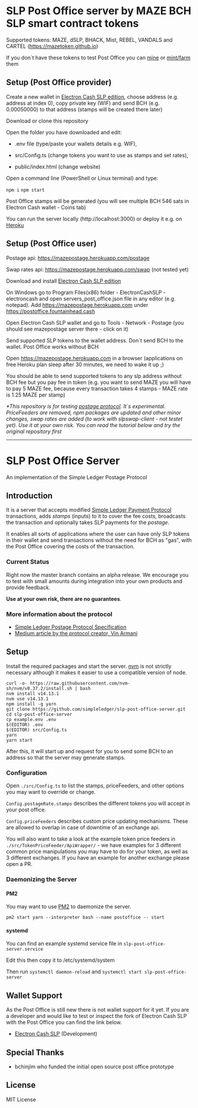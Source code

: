 # SLP Post Office server by MAZE BCH SLP smart contract tokens

Supported tokens: MAZE, dSLP, BHACK, Mist, REBEL, VANDALS and CARTEL (https://mazetoken.github.io)

If you don`t have these tokens to test Post Office you can [mine](https://github.com/mazetoken/mminer) or [mint/farm](https://github.com/mazetoken/slp-smart-contract-tokens) them


## Setup (Post Office provider)

Create a new wallet in [Electron Cash SLP edition](https://github.com/simpleledger/Electron-Cash-SLP/releases/download/3.6.7-dev6/Electron-Cash-SLP-3.6.7-dev6-setup.exe), choose address (e.g. address at index 0), copy private key (WIF) and send BCH (e.g. 0.00050000) to that address (stamps will be created there later)

Download or clone this repository

Open the folder you have downloaded and edit:

- .env file (type/paste your wallets details e.g. WIF),

- src/Config.ts (change tokens you want to use as stamps and set rates),

- public/index.html (change website)

Open a command line (PowerShell or Linux terminal) and type:

`npm i`
`npm start`

Post Office stamps will be generated (you will see multiple BCH 546 sats in Electron Cash wallet - Coins tab)

You can run the server locally (http://localhost:3000) or deploy it e.g. on [Heroku](https://heroku.com)


## Setup (Post Office user)

Postage api: https://mazepostage.herokuapp.com/postage

Swap rates api: https://mazepostage.herokuapp.com/swap (not tested yet)

Download and install [Electron Cash SLP edition](https://github.com/simpleledger/Electron-Cash-SLP/releases/download/3.6.7-dev6/Electron-Cash-SLP-3.6.7-dev6-setup.exe)

On Windows go to Program Files(x86) folder - ElectronCashSLP - electroncash and open servers_post_office.json file in any editor (e.g. notepad). Add https://mazepostage.herokuapp.com under https://postoffice.fountainhead.cash

Open Electron Cash SLP wallet and go to Tools - Network - Postage (you should see mazepostage server there - click on it)

Send supported SLP tokens to the wallet address. Don`t send BCH to the wallet. Post Office works without BCH

Open https://mazepostage.herokuapp.com in a browser (applications on free Heroku plan sleep after 30 minutes, we need to wake it up ;)

You should be able to send supported tokens to any slp address without BCH fee but you pay fee in token (e.g. you want to send MAZE you will have to pay 5 MAZE fee, because every transaction takes 4 stamps - MAZE rate is 1.25 MAZE per stamp)

_*This repository is for testing [postage protocol](https://slp.dev/specs/slp-postage-protocol/). It`s experimental. PriceFeeders are removed, npm packages are updated and other minor changes, swap rates are added (to work with slpswap-client - not testet yet). Use it at your own risk. You can read the tutorial below and try the original repository first_

------------------------

# SLP Post Office Server

An implementation of the Simple Ledger Postage Protocol

## Introduction

It is a server that accepts modified [Simple Ledger Payment Protocol](https://github.com/simpleledger/slp-specifications/blob/master/slp-payment-protocol.md) transactions, adds _stamps_ (inputs) to it to cover the
fee costs, broadcasts the transaction and optionally takes SLP payments for the _postage_.

It enables all sorts of applications where the user can have only SLP tokens in their wallet and send transactions without the need for BCH as "gas", with the Post Office covering the costs of the transaction.

### Current Status

Right now the master branch contains an alpha release. We encourage you to test with small amounts during integration into your own products and provide feedback.

**Use at your own risk, there are no guarantees**.

### More information about the protocol

- [Simple Ledger Postage Protocol Specification](https://slp.dev/specs/slp-postage-protocol/)
- [Medium article by the protocol creator, Vin Armani](https://medium.com/@vinarmani/simple-ledger-postage-protocol-enabling-a-true-slp-token-ecosystem-on-bitcoin-cash-f960a58c16c4)


## Setup

Install the required packages and start the server. [nvm](https://github.com/nvm-sh/nvm) is not strictly necessary although it makes it easier to use a compatible version of node.

```
curl -o- https://raw.githubusercontent.com/nvm-sh/nvm/v0.37.2/install.sh | bash
nvm install v14.13.1
nvm use v14.13.1
npm install -g yarn
git clone https://github.com/simpleledger/slp-post-office-server.git
cd slp-post-office-server
cp example.env .env
$(EDITOR) .env
$(EDITOR) src/Config.ts
yarn
yarn start
```

After this, it will start up and request for you to send some BCH to an address so that the server may generate stamps.

### Configuration

Open `./src/Config.ts` to list the stamps, priceFeeders, and other options you may want to override or change.

`Config.postageRate.stamps` describes the different tokens you will accept in your post office.

`Config.priceFeeders` describes custom price updating mechanisms. These are allowed to overlap in case of downtime of an exchange api.

You will also want to take a look at the example token price feeders in `./src/TokenPriceFeeder/ApiWrapper/` - we have examples for 3 different common price manipulations you may have to do for your token, as well as 3 different exchanges. If you have an example for another exchange please open a PR.


### Daemonizing the Server

#### PM2

You may want to use [PM2](https://pm2.keymetrics.io/) to daemonize the server.

```
pm2 start yarn --interpreter bash --name postoffice -- start
```

#### systemd

You can find an example systemd service file in `slp-post-office-server.service`

Edit this then copy it to /etc/systemd/system

Then run `systemctl daemon-reload` and `systemctl start slp-post-office-server`

## Wallet Support

As the Post Office is still new there is not wallet support for it yet. If you are a developer and would like to test or inspect the fork of Electron Cash SLP with the Post Office you can find the link below.

- [Electron Cash SLP](https://github.com/OPReturnCode/Electron-Cash-SLP/commits/post-office) (Development)

## Special Thanks

- bchinjim who funded the initial open source post office prototype

## License

MIT License
